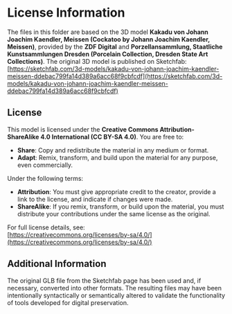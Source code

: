 # License Information

The files in this folder are based on the 3D model **Kakadu von Johann Joachim Kaendler, Meissen (Cockatoo by Johann Joachim Kaendler, Meissen)**, provided by the **ZDF Digital** and **Porzellansammlung, Staatliche Kunstsammlungen Dresden (Porcelain Collection, Dresden State Art Collections)**. The original 3D model is published on Sketchfab:  
[https://sketchfab.com/3d-models/kakadu-von-johann-joachim-kaendler-meissen-ddebac799fa14d389a6acc68f9cbfcdf](https://sketchfab.com/3d-models/kakadu-von-johann-joachim-kaendler-meissen-ddebac799fa14d389a6acc68f9cbfcdf)

## License

This model is licensed under the **Creative Commons Attribution-ShareAlike 4.0 International (CC BY-SA 4.0)**. You are free to:

- **Share**: Copy and redistribute the material in any medium or format.
- **Adapt**: Remix, transform, and build upon the material for any purpose, even commercially.

Under the following terms:

- **Attribution**: You must give appropriate credit to the creator, provide a link to the license, and indicate if changes were made.
- **ShareAlike**: If you remix, transform, or build upon the material, you must distribute your contributions under the same license as the original.

For full license details, see:  
[https://creativecommons.org/licenses/by-sa/4.0/](https://creativecommons.org/licenses/by-sa/4.0/)

## Additional Information

The original GLB file from the Sketchfab page has been used and, if necessary, converted into other formats. The resulting files may have been intentionally syntactically or semantically altered to validate the functionality of tools developed for digital preservation.
